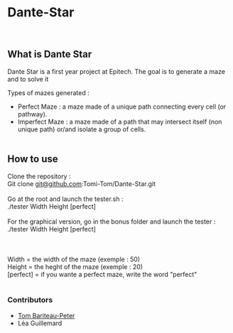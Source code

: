 # Dante-Star
<br/>

## What is Dante Star

Dante Star is a first year project at Epitech. The goal is to generate a maze and to solve it

Types of mazes generated :
 - Perfect Maze : a maze made of a unique path connecting every cell (or pathway). 
 - Imperfect Maze : a maze made of a path that may intersect itself (non unique path) or/and isolate a group of cells.
<br/><br/>
## How to use

Clone the repository :<br/>
  Git clone git@github.com:Tomi-Tom/Dante-Star.git<br/><br/>
Go at the root and launch the tester.sh :<br/>
  ./tester Width Height [perfect]<br/><br/>
For the graphical version, go in the bonus folder and launch the tester :<br/>
  ./tester Width Height [perfect]<br/><br/>
<br/><br/>
Width = the width of the maze (exemple : 50)<br/>
Height = the heght of the maze (exemple : 20)<br/>
[perfect] = if you wante a perfect maze, write the word "perfect"
<br/><br/>
### Contributors

 - <a href="https://github.com/Tomi-Tom">Tom Bariteau-Peter</a>
 - Léa Guillemard
